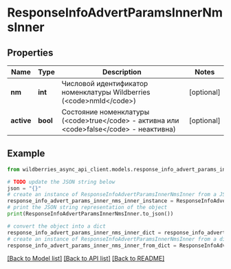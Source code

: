 # ResponseInfoAdvertParamsInnerNmsInner


## Properties

Name | Type | Description | Notes
------------ | ------------- | ------------- | -------------
**nm** | **int** | Числовой идентификатор номенклатуры Wildberries (&lt;code&gt;nmId&lt;/code&gt;) | [optional] 
**active** | **bool** | Состояние номенклатуры (&lt;code&gt;true&lt;/code&gt; - активна или &lt;code&gt;false&lt;/code&gt; - неактивна) | [optional] 

## Example

```python
from wildberries_async_api_client.models.response_info_advert_params_inner_nms_inner import ResponseInfoAdvertParamsInnerNmsInner

# TODO update the JSON string below
json = "{}"
# create an instance of ResponseInfoAdvertParamsInnerNmsInner from a JSON string
response_info_advert_params_inner_nms_inner_instance = ResponseInfoAdvertParamsInnerNmsInner.from_json(json)
# print the JSON string representation of the object
print(ResponseInfoAdvertParamsInnerNmsInner.to_json())

# convert the object into a dict
response_info_advert_params_inner_nms_inner_dict = response_info_advert_params_inner_nms_inner_instance.to_dict()
# create an instance of ResponseInfoAdvertParamsInnerNmsInner from a dict
response_info_advert_params_inner_nms_inner_from_dict = ResponseInfoAdvertParamsInnerNmsInner.from_dict(response_info_advert_params_inner_nms_inner_dict)
```
[[Back to Model list]](../README.md#documentation-for-models) [[Back to API list]](../README.md#documentation-for-api-endpoints) [[Back to README]](../README.md)


